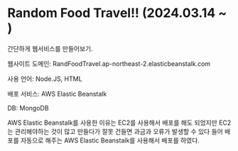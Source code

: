 # Random Food Travel!! (2024.03.14 ~ )
간단하게 웹서비스를 만들어보기.

웹사이트 도메인: RandFoodTravel.ap-northeast-2.elasticbeanstalk.com 

사용 언어: Node.JS, HTML

배포 서비스: AWS Elastic Beanstalk

DB: MongoDB


AWS Elastic Beanstalk를 사용한 이유는 EC2를 사용해서 배포를 해도 되었지만 EC2는 관리해야하는 것이 많고 만들다가 잘못 건들면 과금과 오류가 발생할 수 있다 들어 배포를 자동으로 해주는 AWS Elastic Beanstalk를 사용해서 배포를 하였다.

